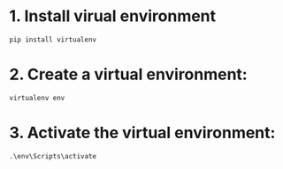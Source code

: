 # 1. Install virual environment

```
pip install virtualenv
```

# 2. Create a virtual environment:

```
virtualenv env
```

# 3. Activate the virtual environment:

```
.\env\Scripts\activate
```
